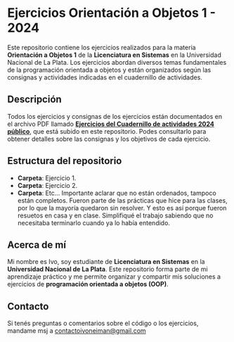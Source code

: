 # Ejercicios Orientación a Objetos 1 - 2024

Este repositorio contiene los ejercicios realizados para la materia **Orientación a Objetos 1** de la **Licenciatura en Sistemas** en la Universidad Nacional de La Plata. Los ejercicios abordan diversos temas fundamentales de la programación orientada a objetos y están organizados según las consignas y actividades indicadas en el cuadernillo de actividades.

## Descripción

Todos los ejercicios y consignas de los ejercicios están documentados en el archivo PDF llamado **[Ejercicios del Cuadernillo de actividades 2024 público](https://github.com/ivoneiman/OOP/blob/90e411df66b31e8a666ca932ef2613ddf0f06a95/Ejercicios%20del%20Cuadernillo%20de%20actividades%202024%20-%20PUBLICO.pdf)**, que está subido en este repositorio. Podes consultarlo para obtener detalles sobre las consignas y los objetivos de cada ejercicio.

## Estructura del repositorio

- **Carpeta**: Ejercicio 1.
- **Carpeta**: Ejercicio 2.
- **Carpeta**: Etc...
  Importante aclarar que no están ordenados, tampoco están completos.
  Fueron parte de las prácticas que hice para las clases, por lo que la mayoría quedaron sin resolver. Y esto es así porque fueron resuetos en casa y en clase. Simplifiqué el trabajo sabiendo que no necesitaba terminarlo cuando ya lo había entendido.

## Acerca de mí

Mi nombre es Ivo, soy estudiante de **Licenciatura en Sistemas** en la **Universidad Nacional de La Plata**. Este repositorio forma parte de mi aprendizaje práctico y me permite organizar y compartir mis soluciones a ejercicios de **programación orientada a objetos (OOP)**.

## Contacto

Si tenés preguntas o comentarios sobre el código o los ejercicios, mandame msj a contactoivoneiman@gmail.com

